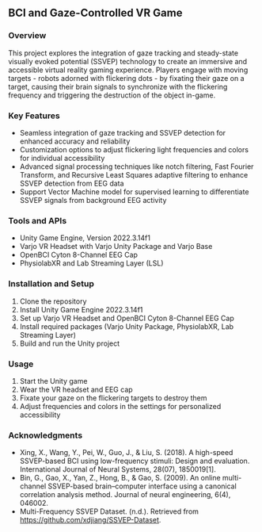 ## BCI and Gaze-Controlled VR Game

### Overview
This project explores the integration of gaze tracking and steady-state visually evoked potential (SSVEP) technology to create an immersive and accessible virtual reality gaming experience. Players engage with moving targets - robots adorned with flickering dots - by fixating their gaze on a target, causing their brain signals to synchronize with the flickering frequency and triggering the destruction of the object in-game.

### Key Features
- Seamless integration of gaze tracking and SSVEP detection for enhanced accuracy and reliability
- Customization options to adjust flickering light frequencies and colors for individual accessibility
- Advanced signal processing techniques like notch filtering, Fast Fourier Transform, and Recursive Least Squares adaptive filtering to enhance SSVEP detection from EEG data
- Support Vector Machine model for supervised learning to differentiate SSVEP signals from background EEG activity

### Tools and APIs
- Unity Game Engine, Version 2022.3.14f1
- Varjo VR Headset with Varjo Unity Package and Varjo Base
- OpenBCI Cyton 8-Channel EEG Cap
- PhysiolabXR and Lab Streaming Layer (LSL)

### Installation and Setup
1. Clone the repository
2. Install Unity Game Engine 2022.3.14f1
3. Set up Varjo VR Headset and OpenBCI Cyton 8-Channel EEG Cap
4. Install required packages (Varjo Unity Package, PhysiolabXR, Lab Streaming Layer)
5. Build and run the Unity project

### Usage
1. Start the Unity game
2. Wear the VR headset and EEG cap
3. Fixate your gaze on the flickering targets to destroy them
4. Adjust frequencies and colors in the settings for personalized accessibility

### Acknowledgments
- Xing, X., Wang, Y., Pei, W., Guo, J., & Liu, S. (2018). A high-speed SSVEP-based BCI using low-frequency stimuli: Design and evaluation. International Journal of Neural Systems, 28(07), 1850019[1].
- Bin, G., Gao, X., Yan, Z., Hong, B., & Gao, S. (2009). An online multi-channel SSVEP-based brain–computer interface using a canonical correlation analysis method. Journal of neural engineering, 6(4), 046002.
- Multi-Frequency SSVEP Dataset. (n.d.). Retrieved from https://github.com/xdjiang/SSVEP-Dataset.
